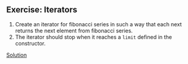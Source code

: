 ## Exercise: Iterators

1. Create an iterator for fibonacci series in such a way that each next returns the next element from fibonacci series.
2. The iterator should stop when it reaches a `limit` defined in the constructor.



[Solution](https://github.com/codebasics/py/blob/master/Basics/python_basics/20_Iterators/20_Iterators.py)
